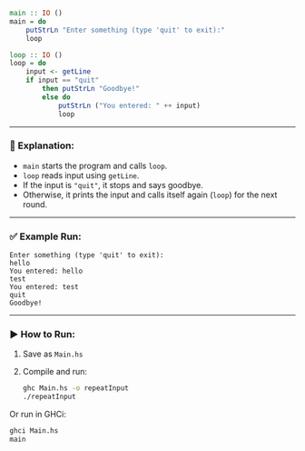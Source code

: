 ```haskell
main :: IO ()
main = do
    putStrLn "Enter something (type 'quit' to exit):"
    loop

loop :: IO ()
loop = do
    input <- getLine
    if input == "quit"
        then putStrLn "Goodbye!"
        else do
            putStrLn ("You entered: " ++ input)
            loop
```

---

### 🧠 Explanation:

* `main` starts the program and calls `loop`.
* `loop` reads input using `getLine`.
* If the input is `"quit"`, it stops and says goodbye.
* Otherwise, it prints the input and calls itself again (`loop`) for the next round.

---

### ✅ Example Run:

```
Enter something (type 'quit' to exit):
hello
You entered: hello
test
You entered: test
quit
Goodbye!
```

---

### ▶️ How to Run:

1. Save as `Main.hs`
2. Compile and run:

   ```bash
   ghc Main.hs -o repeatInput
   ./repeatInput
   ```

Or run in GHCi:

```bash
ghci Main.hs
main

